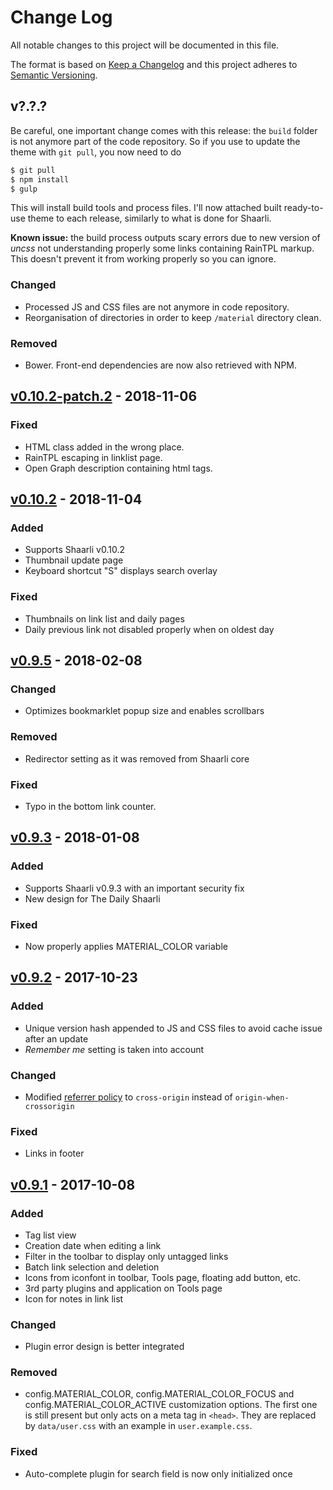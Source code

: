 # Change Log
All notable changes to this project will be documented in this file.

The format is based on [Keep a Changelog](http://keepachangelog.com/)
and this project adheres to [Semantic Versioning](http://semver.org/).

## v?.?.?
Be careful, one important change comes with this release: the `build` folder is not anymore part of the code repository. So if you use to update the theme with `git pull`, you now need to do

```bash
$ git pull
$ npm install
$ gulp
```

This will install build tools and process files. I'll now attached built ready-to-use theme to each release, similarly to what is done for Shaarli.

**Known issue:** the build process outputs scary errors due to new version of *uncss* not understanding properly some links containing RainTPL markup. This doesn't prevent it from working properly so you can ignore.

### Changed
- Processed JS and CSS files are not anymore in code repository.
- Reorganisation of directories in order to keep `/material` directory clean.

### Removed
- Bower. Front-end dependencies are now also retrieved with NPM.


## [v0.10.2-patch.2](https://github.com/kalvn/Shaarli-Material/releases/tag/v0.10.2-patch.2) - 2018-11-06
### Fixed
- HTML class added in the wrong place.
- RainTPL escaping in linklist page.
- Open Graph description containing html tags.


## [v0.10.2](https://github.com/kalvn/Shaarli-Material/releases/tag/v0.10.2) - 2018-11-04
### Added
- Supports Shaarli v0.10.2
- Thumbnail update page
- Keyboard shortcut "S" displays search overlay

### Fixed
- Thumbnails on link list and daily pages
- Daily previous link not disabled properly when on oldest day


## [v0.9.5](https://github.com/kalvn/Shaarli-Material/releases/tag/v0.9.5) - 2018-02-08
### Changed
- Optimizes bookmarklet popup size and enables scrollbars

### Removed
- Redirector setting as it was removed from Shaarli core

### Fixed
- Typo in the bottom link counter.


## [v0.9.3](https://github.com/kalvn/Shaarli-Material/releases/tag/v0.9.3) - 2018-01-08
### Added
- Supports Shaarli v0.9.3 with an important security fix
- New design for The Daily Shaarli

### Fixed
- Now properly applies MATERIAL_COLOR variable


## [v0.9.2](https://github.com/kalvn/Shaarli-Material/releases/tag/v0.9.2) - 2017-10-23
### Added
- Unique version hash appended to JS and CSS files to avoid cache issue after an update
- *Remember me* setting is taken into account

### Changed
- Modified [referrer policy](https://developer.mozilla.org/en-US/docs/Web/HTTP/Headers/Referrer-Policy) to `cross-origin` instead of `origin-when-crossorigin`

### Fixed
- Links in footer


## [v0.9.1](https://github.com/kalvn/Shaarli-Material/releases/tag/v0.9.1) - 2017-10-08
### Added
- Tag list view
- Creation date when editing a link
- Filter in the toolbar to display only untagged links
- Batch link selection and deletion
- Icons from iconfont in toolbar, Tools page, floating add button, etc.
- 3rd party plugins and application on Tools page
- Icon for notes in link list

### Changed
- Plugin error design is better integrated

### Removed
- config.MATERIAL_COLOR, config.MATERIAL_COLOR_FOCUS and config.MATERIAL_COLOR_ACTIVE customization options. The first one is still present but only acts on a meta tag in `<head>`. They are replaced by `data/user.css` with an example in `user.example.css`.

### Fixed
- Auto-complete plugin for search field is now only initialized once
